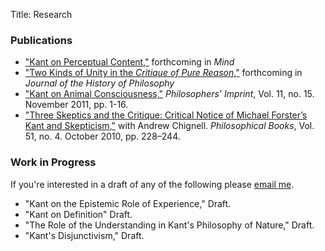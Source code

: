 Title: Research

### Publications

- ["Kant on Perceptual Content,"](|filename|/pdfs/KantContent.pdf) forthcoming in *Mind*
- ["Two Kinds of Unity in the *Critique of Pure Reason*,"](|filename|/pdfs/KantUnity.pdf)
  forthcoming in *Journal of the History of Philosophy* 
- ["Kant on Animal Consciousness,"](|filename|/pdfs/KantAnimalConsciousness.pdf) *Philosophers’ Imprint*, Vol. 11,
  no. 15. November 2011, pp. 1-16. 
- ["Three Skeptics and the Critique: Critical Notice of Michael Forster’s Kant and Skepticism,"](|filename|/pdfs/Chignell_McLear_ThreeSkeptics.pdf) with Andrew Chignell.
  *Philosophical Books*, Vol. 51, no. 4. October 2010, pp. 228–244.

### Work in Progress

If you're interested in a draft of any of the following please [email me](mailto:mclear@unl.edu).

-   "Kant on the Epistemic Role of Experience," Draft.
-   "Kant on Definition" Draft.
-   "The Role of the Understanding in Kant's Philosophy of Nature,"
    Draft.
-   "Kant's Disjunctivism," Draft.


